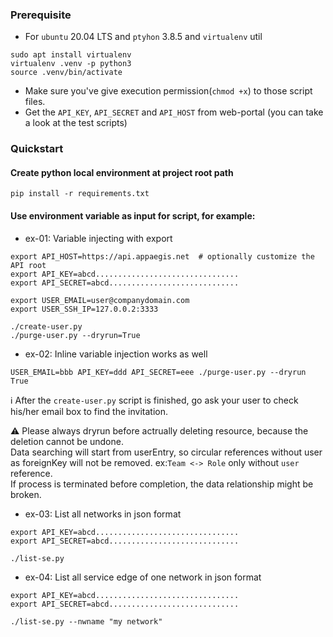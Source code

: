 ### Prerequisite

- For `ubuntu` 20.04 LTS and `ptyhon` 3.8.5 and `virtualenv` util
```
sudo apt install virtualenv
virtualenv .venv -p python3
source .venv/bin/activate
```
- Make sure you've give execution permission(`chmod +x`) to those script files.
- Get the `API_KEY`, `API_SECRET` and `API_HOST` from web-portal (you can take a look at the test scripts)

### Quickstart

#### Create python local environment at project root path

```
pip install -r requirements.txt
```

#### Use environment variable as input for script, for example:

- ex-01: Variable injecting with export

```
export API_HOST=https://api.appaegis.net  # optionally customize the API root
export API_KEY=abcd................................
export API_SECRET=abcd.............................

export USER_EMAIL=user@companydomain.com
export USER_SSH_IP=127.0.0.2:3333

./create-user.py
./purge-user.py --dryrun=True
```

- ex-02: Inline variable injection works as well

```
USER_EMAIL=bbb API_KEY=ddd API_SECRET=eee ./purge-user.py --dryrun True
```

:information_source: After the `create-user.py` script is finished, go ask your user to check his/her email box to find the invitation.

:warning: Please always dryrun before actrually deleting resource, because the deletion cannot be undone.  
Data searching will start from userEntry, so circular references without user as foreignKey will not be removed. ex:`Team <-> Role` only without `user` reference.  
If process is terminated before completion, the data relationship might be broken.

- ex-03: List all networks in json format

```
export API_KEY=abcd................................
export API_SECRET=abcd.............................

./list-se.py
```

- ex-04: List all service edge of one network in json format

```
export API_KEY=abcd................................
export API_SECRET=abcd.............................

./list-se.py --nwname "my network"
```
